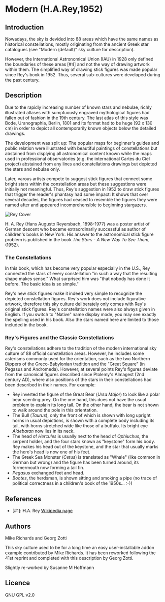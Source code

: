 # Modern (H.A.Rey,1952)

## Introduction
Nowadays, the sky is devided into 88 areas which have the same names as historical constellations, mostly originating from the ancient Greek star catalogues (see "Modern (default)" sky culture for description). 

However, the International Astronomical Union (IAU) in 1928 only defined the boundaries of these areas [#4] and not the way of drawing artwork within them. The simplified way of drawing stick figures was made popular since Rey's book in 1952. Thus, several sub-cultures were developed during the past century. 

## Description

Due to the rapidly increasing number of known stars and nebulae, richly illustrated atlases with sumptuously engraved mythological figures had fallen out of fashion in the 19th century. The last atlas of this style was Bode, Uranographia, Berlin, 1801 and its format had to be huge (92 x 130 cm) in order to depict all contemporarily known objects below the detailed drawings. 

The development was split up: The popular maps for beginner's guides and public relation were illustrated with beautiful paintings of constellations but abstained from displying all astronomical content known while the maps used in professional observatories (e.g. the international Cartes du Ciel project) abstained from any lines and constellations drawings but depicted the stars and nebulae only. 

Later, varous artists compete to suggest stick figures that connect some bright stars within the constellation areas but these suggestions were initially not meaningful. Thus, Rey's suggestion in 1952 to draw stick figures that trigger the reader's phantasy had some impact: It shows that over several decades, the figures had ceased to resemble the figures they were named after and appeared incomprehensible to beginning stargazers.

![Rey Cover](Rey_cover.webp)

H. A. Rey (Hans Augusto Reyersbach, 1898-1977) was a poster artist of German descent who became extraordinarily successful as author of children's books in New York. His answer to the astronomical stick figure problem is published in the book _The Stars - A New Way To See Them_, (1952).


### The Constellations

In this book, which has become very popular especially in the U.S., Rey connected the stars of every constellation "in such a way that the resulting shape makes sense." What surprised him was "that nobody has done it before. The basic idea is so simple." 

Rey's new stick figures make it indeed very simple to recognize the depicted constellation figures. Rey's work does not include figurative artwork, therefore this sky culture deliberately only comes with Rey's original stick figures. Rey's constellation names were also always given in English. If you switch to "Native" name display mode, you may see exactly the spelling used in his book. Also the stars named here are limited to those included in the book.

### Rey's Figures and the Classic Constellations

Rey's constellations adhere to the tradition of the modern international sky culture of 88 official constellation areas. However, he includes some asterisms commonly used for the orientation, such as the two Northern Dippers of the Greco-Babylonian tradition and the "Great Square" (in Pegasus and Andromeda). However, at several points Rey's figures deviate from the canonical figures described since Ptolemy's Almagest (2nd century AD), where also positions of the stars in their constellations had been described in their names. For example:

*    Rey inverted the figure of the Great Bear (_Ursa Major_) to look like a polar bear scenting prey. On the one hand, this does not have the usual problem to explain its long tail. On the other hand, the bear is not shown to walk around the pole in this orientation.
*   The Bull (_Taurus_), only the front of which is shown with long upright horns in usual depictions, is shown with a complete body including its tail, with horns stretched wide like those of a buffalo. Its bright eye _Aldebaran_ now lies in its neck.
*   The head of _Hercules_ is usually next to the head of _Ophiuchus_, the serpent holder, and the four stars known as "keystone" form his body. Rey makes his head out of the keystone, and the star that usually marks the hero's head is now one of his feet.
*   The Greek Sea Monster (_Cetus_) is translated as "Whale" (like common in German but wrong) and the figure has been turned around, its formermouth now forming a tail fin. 
*   _Pegasus_ exchanged feet and head.
*   _Bootes_, the herdsman, is shown sitting and smoking a pipe (no trace of political correctness in a children's book of the 1950s... :-))

## References

 - [#1]: H.A. Rey [Wikipedia page](http://en.wikipedia.org/wiki/H._A._Rey)

## Authors

Mike Richards and Georg Zotti

This sky culture used to be for a long time an easy user-installable addon example contributed by Mike Richards. It has been reworked following the 41st reprint and completed with this description by Georg Zotti.

Slightly re-worked by Susanne M Hoffmann 

## Licence

GNU GPL v2.0
